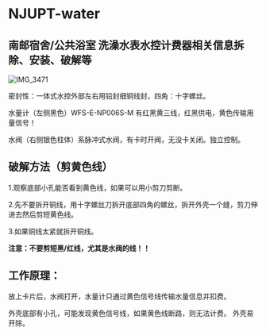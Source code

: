 # NJUPT-water
## 南邮宿舍/公共浴室 洗澡水表水控计费器相关信息拆除、安装、破解等

![IMG_3471](https://user-images.githubusercontent.com/102921077/161476323-5bfd488e-5ca1-44ca-ab57-72e99e0e0611.JPG)

密封性：一体式水控外部左右用铅封细铜线封，四角：十字螺丝。

水量计（左侧黑色）WFS-E-NP006S-M 有红黑黄三线，红黑供电，黄色传输用量信号！

水阀（右侧银色柱体）系脉冲式水阀，有卡时开阀，无没卡关闭。独立控制。

## 破解方法（剪黄色线）
1.观察底部小孔能否看到黄色线，如果可以用小剪刀剪断。

2.先不要拆开铜线，用十字螺丝刀拆开底部四角的螺丝，拆开外壳一个缝，剪刀伸进去然后剪短黄色线。

3.如果铜线太紧就拆开铜线。

**注意：不要剪短黑/红线，尤其是水阀的线！！**

## 工作原理：

  放上卡片后，水阀打开，水量计只通过黄色信号线传输水量信息并扣费。

外壳底部有小孔，可能发现黄色信号线，如果黄色线断路，则无法计费。
外壳易开除。

